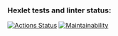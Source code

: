 ### Hexlet tests and linter status:
[![Actions Status](https://github.com/a-shein/fullstack-javascript-project-46/workflows/hexlet-check/badge.svg)](https://github.com/a-shein/fullstack-javascript-project-46/actions)
[![Maintainability](https://api.codeclimate.com/v1/badges/31846da04b634ed1a865/maintainability)](https://codeclimate.com/github/a-shein/fullstack-javascript-project-46/maintainability)